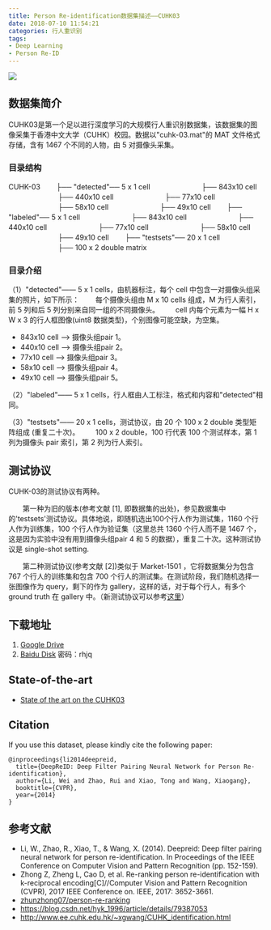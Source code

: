 ```yaml
---
title: Person Re-identification数据集描述——CUHK03
date: 2018-07-10 11:54:21
categories: 行人重识别
tags:
- Deep Learning
- Person Re-ID
---
```


![](http://7xwh8v.com1.z0.glb.clouddn.com/18-7-13/96590316.jpg)

<!-- more -->

## 数据集简介

CUHK03是第一个足以进行深度学习的大规模行人重识别数据集，该数据集的图像采集于香港中文大学（CUHK）校园。数据以"cuhk-03.mat"的 MAT 文件格式存储，含有 1467 个不同的人物，由 5 对摄像头采集。

### 目录结构

CUHK-03
　　├── "detected"── 5 x 1 cell
　　　　　　　├── 843x10 cell
　　　　　　　├── 440x10 cell
　　　　　　　├── 77x10 cell
　　　　　　　├── 58x10 cell
　　　　　　　├── 49x10 cell
　　├── "labeled"── 5 x 1 cell
　　　　　　　├── 843x10 cell
　　　　　　　├── 440x10 cell
　　　　　　　├── 77x10 cell
　　　　　　　├── 58x10 cell
　　　　　　　├── 49x10 cell
　　├── "testsets"── 20 x 1 cell
　　　　　　　├── 100 x 2 double matrix

### 目录介绍

（1）"detected"—— 5 x 1 cells，由机器标注，每个 cell 中包含一对摄像头组采集的照片，如下所示：
　　每个摄像头组由 M x 10 cells 组成，M 为行人索引，前 5 列和后 5 列分别来自同一组的不同摄像头。
　　cell 内每个元素为一幅 H x W x 3 的行人框图像(uint8 数据类型)，个别图像可能空缺，为空集。
  - 843x10 cell ——> 摄像头组pair 1。
  - 440x10 cell ——> 摄像头组pair 2。
  - 77x10 cell ——> 摄像头组pair 3。
  - 58x10 cell ——> 摄像头组pair 4。
  - 49x10 cell ——> 摄像头组pair 5。

（2）"labeled"—— 5 x 1 cells，行人框由人工标注，格式和内容和"detected"相同。

（3）"testsets"—— 20 x 1 cells，测试协议，由 20 个 100 x 2 double 类型矩阵组成 (重复二十次)。
　　100 x 2 double，100 行代表 100 个测试样本，第 1 列为摄像头 pair 索引，第 2 列为行人索引。

## 测试协议

CUHK-03的测试协议有两种。

　　第一种为旧的版本(参考文献 [1], 即数据集的出处)，参见数据集中的'testsets'测试协议。具体地说，即随机选出100个行人作为测试集，1160 个行人作为训练集，100 个行人作为验证集（这里总共 1360 个行人而不是 1467 个，这是因为实验中没有用到摄像头组pair 4 和 5 的数据），重复二十次。这种测试协议是 single-shot setting.

　　第二种测试协议(参考文献 [2])类似于 Market-1501 ，它将数据集分为包含 767 个行人的训练集和包含 700 个行人的测试集。在测试阶段，我们随机选择一张图像作为 query，剩下的作为 gallery，这样的话，对于每个行人，有多个 ground truth 在 gallery 中。（新测试协议可以参考[这里](https://github.com/zhunzhong07/person-re-ranking)）

## 下载地址

1. [Google Drive](https://drive.google.com/file/d/0BxJeH3p7Ln48djNVVVJtUXh6bXc/edit?usp=sharing)
2. [Baidu Disk](http://pan.baidu.com/s/1mgklxSc) 密码：rhjq

## State-of-the-art

- [State of the art on the CUHK03](https://github.com/zhunzhong07/person-re-ranking/tree/master/CUHK03-NP)

## Citation

If you use this dataset, please kindly cite the following paper:
```
@inproceedings{li2014deepreid,
  title={DeepReID: Deep Filter Pairing Neural Network for Person Re-identification},
  author={Li, Wei and Zhao, Rui and Xiao, Tong and Wang, Xiaogang},
  booktitle={CVPR},
  year={2014}
}
```

## 参考文献

- Li, W., Zhao, R., Xiao, T., & Wang, X. (2014). Deepreid: Deep filter pairing neural network for person re-identification. In Proceedings of the IEEE Conference on Computer Vision and Pattern Recognition (pp. 152-159).
- Zhong Z, Zheng L, Cao D, et al. Re-ranking person re-identification with k-reciprocal encoding[C]//Computer Vision and Pattern Recognition (CVPR), 2017 IEEE Conference on. IEEE, 2017: 3652-3661.
- [zhunzhong07/person-re-ranking](https://github.com/zhunzhong07/person-re-ranking)
- https://blog.csdn.net/hyk_1996/article/details/79387053
- http://www.ee.cuhk.edu.hk/~xgwang/CUHK_identification.html
